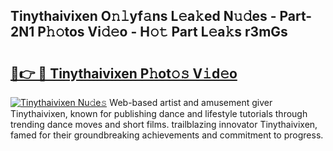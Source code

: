 ## Tinythaivixen O𝚗𝚕yf𝚊ns L𝚎a𝚔ed N𝚞𝚍es - Part-2N1 P𝚑𝚘tos Vi𝚍𝚎o - H𝚘𝚝 Part L𝚎a𝚔s r3mGs

# <h2><a href="http://kfdfpom.oniu.top/?m=Tinythaivixen">🔗👉 🔴 Tinythaivixen P𝚑ot𝚘𝚜 V𝚒d𝚎o</a></h2>

[![Tinythaivixen Nu𝚍e𝚜](https://i.imgur.com/0qMVB7G.gif)](http://kfdfpom.oniu.top/?m=Tinythaivixen)
Web-based artist and amusement giver Tinythaivixen, known for publishing dance and lifestyle tutorials through trending dance moves and short films. trailblazing innovator Tinythaivixen, famed for their groundbreaking achievements and commitment to progress.  
